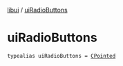 [libui](index.md) / [uiRadioButtons](./ui-radio-buttons.md)

# uiRadioButtons

`typealias uiRadioButtons = `[`CPointed`](../kotlinx.cinterop/-c-pointed/index.md)